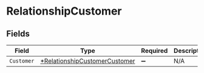 # RelationshipCustomer


## Fields

| Field                                                                                | Type                                                                                 | Required                                                                             | Description                                                                          |
| ------------------------------------------------------------------------------------ | ------------------------------------------------------------------------------------ | ------------------------------------------------------------------------------------ | ------------------------------------------------------------------------------------ |
| `Customer`                                                                           | [*RelationshipCustomerCustomer](../../models/shared/relationshipcustomercustomer.md) | :heavy_minus_sign:                                                                   | N/A                                                                                  |